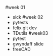 #week 01
- sick
#week 02
- pytests
- felix git dev
- TDutils
#week03
- pytest
- gwyndaff slide
- freeCAD
